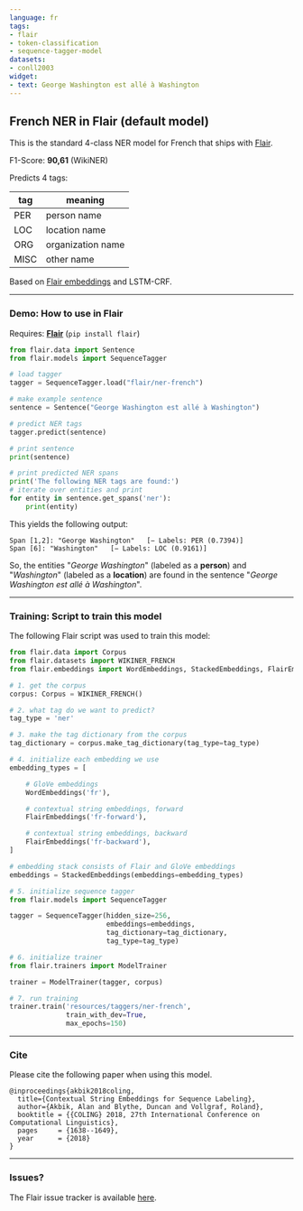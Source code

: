 ```yaml
---
language: fr
tags:
- flair
- token-classification
- sequence-tagger-model
datasets:
- conll2003
widget:
- text: George Washington est allé à Washington
---
```


## French NER in Flair (default model)

This is the standard 4-class NER model for French that ships with [Flair](https://github.com/flairNLP/flair/).

F1-Score: **90,61** (WikiNER)

Predicts 4 tags:

| **tag**                        | **meaning** |
|---------------------------------|-----------|
| PER         | person name | 
| LOC         | location name | 
| ORG         | organization name | 
| MISC         | other name | 

Based on [Flair embeddings](https://www.aclweb.org/anthology/C18-1139/) and LSTM-CRF.

---

### Demo: How to use in Flair

Requires: **[Flair](https://github.com/flairNLP/flair/)** (`pip install flair`)

```python
from flair.data import Sentence
from flair.models import SequenceTagger

# load tagger
tagger = SequenceTagger.load("flair/ner-french")

# make example sentence
sentence = Sentence("George Washington est allé à Washington")

# predict NER tags
tagger.predict(sentence)

# print sentence
print(sentence)

# print predicted NER spans
print('The following NER tags are found:')
# iterate over entities and print
for entity in sentence.get_spans('ner'):
    print(entity)

```

This yields the following output:
```
Span [1,2]: "George Washington"   [− Labels: PER (0.7394)]
Span [6]: "Washington"   [− Labels: LOC (0.9161)]
```

So, the entities "*George Washington*" (labeled as a **person**) and "*Washington*" (labeled as a **location**) are found in the sentence "*George Washington est allé à Washington*". 


---

### Training: Script to train this model

The following Flair script was used to train this model: 

```python
from flair.data import Corpus
from flair.datasets import WIKINER_FRENCH
from flair.embeddings import WordEmbeddings, StackedEmbeddings, FlairEmbeddings

# 1. get the corpus
corpus: Corpus = WIKINER_FRENCH()

# 2. what tag do we want to predict?
tag_type = 'ner'

# 3. make the tag dictionary from the corpus
tag_dictionary = corpus.make_tag_dictionary(tag_type=tag_type)

# 4. initialize each embedding we use
embedding_types = [

    # GloVe embeddings
    WordEmbeddings('fr'),

    # contextual string embeddings, forward
    FlairEmbeddings('fr-forward'),

    # contextual string embeddings, backward
    FlairEmbeddings('fr-backward'),
]

# embedding stack consists of Flair and GloVe embeddings
embeddings = StackedEmbeddings(embeddings=embedding_types)

# 5. initialize sequence tagger
from flair.models import SequenceTagger

tagger = SequenceTagger(hidden_size=256,
                        embeddings=embeddings,
                        tag_dictionary=tag_dictionary,
                        tag_type=tag_type)

# 6. initialize trainer
from flair.trainers import ModelTrainer

trainer = ModelTrainer(tagger, corpus)

# 7. run training
trainer.train('resources/taggers/ner-french',
              train_with_dev=True,
              max_epochs=150)
```



---

### Cite

Please cite the following paper when using this model.

```
@inproceedings{akbik2018coling,
  title={Contextual String Embeddings for Sequence Labeling},
  author={Akbik, Alan and Blythe, Duncan and Vollgraf, Roland},
  booktitle = {{COLING} 2018, 27th International Conference on Computational Linguistics},
  pages     = {1638--1649},
  year      = {2018}
}
```


---

### Issues?

The Flair issue tracker is available [here](https://github.com/flairNLP/flair/issues/).
